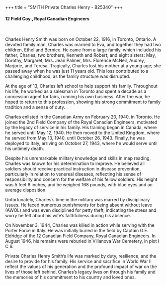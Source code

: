 +++
title = "SMITH Private Charles Henry - B25340"
+++

#### 12 Field Coy., Royal Canadian Engineers
<br>


Charles Henry Smith was born on October 22, 1916, in Toronto, Ontario. A devoted family man, Charles was married to Eva, and together they had two children, Ethel and Bernice. He came from a large family, which included his father, Charles; two brothers, Kenneth and Robert; and eight sisters: May, Dorothy, Margaret, Mrs. Jean Palmer, Mrs. Florence McNeil, Audrey, Marjorie, and Teresa. Tragically, Charles lost his mother at a young age; she passed away when he was just 11 years old. This loss contributed to a challenging childhood, as the family structure was disrupted.

At the age of 13, Charles left school to help support his family. Throughout his life, he worked as a salesman in Toronto and spent a decade as a concession agent for fairs, running his own business. After the war, he hoped to return to this profession, showing his strong commitment to family tradition and a sense of duty.

Charles enlisted in the Canadian Army on February 20, 1940, in Toronto. He joined the 2nd Field Company of the Royal Canadian Engineers, motivated by the legacy of service in his family. His training began in Canada, where he served until May 12, 1940. He then moved to the United Kingdom, where he served from May 13, 1940, until October 26, 1943. Finally, he was deployed to Italy, arriving on October 27, 1943, where he would serve until his untimely death.

Despite his unremarkable military knowledge and skills in map reading, Charles was known for his determination to improve. He believed all soldiers should receive practical instruction in disease prevention, particularly in relation to venereal diseases, reflecting his sense of responsibility and concern for the welfare of his fellow soldiers. His height was 5 feet 8 inches, and he weighed 168 pounds, with blue eyes and an average disposition.

Unfortunately, Charles’s time in the military was marred by disciplinary issues. He faced numerous punishments for being absent without leave (AWOL) and was even disciplined for petty theft, indicating the stress and worry he felt about his wife’s faithfulness during his absence.

On November 3, 1944, Charles was killed in action while serving with the Porter Force in Italy. He was initially buried in the field by Captain G.E. Eldridge of the 12 Canadian Field Company, Royal Canadian Engineers. In August 1946, his remains were reburied in Villanova War Cemetery, in plot I C 6.

Private Charles Henry Smith’s life was marked by duty, resilience, and the desire to provide for his family. His service and sacrifice in World War II reflect the values of his generation and the profound impact of war on the lives of those left behind. Charles’s legacy lives on through his family and the memories of his commitment to his country and loved ones.
